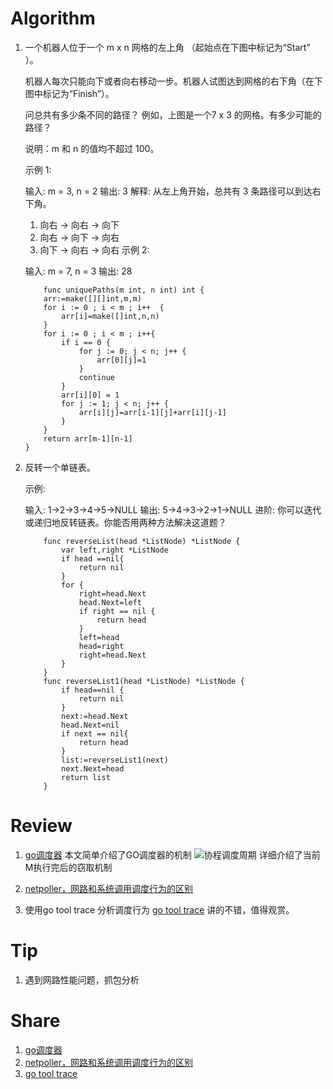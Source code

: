# Algorithm
1. 一个机器人位于一个 m x n 网格的左上角 （起始点在下图中标记为“Start” ）。

    机器人每次只能向下或者向右移动一步。机器人试图达到网格的右下角（在下图中标记为“Finish”）。

    问总共有多少条不同的路径？
    例如，上图是一个7 x 3 的网格。有多少可能的路径？

    说明：m 和 n 的值均不超过 100。

    示例 1:

    输入: m = 3, n = 2
    输出: 3
    解释:
    从左上角开始，总共有 3 条路径可以到达右下角。
    1. 向右 -> 向右 -> 向下
    2. 向右 -> 向下 -> 向右
    3. 向下 -> 向右 -> 向右
    示例 2:

    输入: m = 7, n = 3
    输出: 28
    ```golang
        func uniquePaths(m int, n int) int {
        arr:=make([][]int,m,m)
        for i := 0 ; i < m ; i++  {
            arr[i]=make([]int,n,n)
        }
        for i := 0 ; i < m ; i++{
            if i == 0 {
                for j := 0; j < n; j++ {
                    arr[0][j]=1
                }
                continue
            }
            arr[i][0] = 1
            for j := 1; j < n; j++ {
                arr[i][j]=arr[i-1][j]+arr[i][j-1]
            }
        }
        return arr[m-1][n-1]
    }
    ```
2. 反转一个单链表。

    示例:

    输入: 1->2->3->4->5->NULL
    输出: 5->4->3->2->1->NULL
    进阶:
    你可以迭代或递归地反转链表。你能否用两种方法解决这道题？
    ```golang
        func reverseList(head *ListNode) *ListNode {
            var left,right *ListNode
            if head ==nil{
                return nil
            }
            for {
                right=head.Next
                head.Next=left
                if right == nil {
                    return head
                }
                left=head
                head=right
                right=head.Next
            }
        }
        func reverseList1(head *ListNode) *ListNode {
            if head==nil {
                return nil
            }
            next:=head.Next
            head.Next=nil
            if next == nil{
                return head
            }
            list:=reverseList1(next)
            next.Next=head
            return list
        }
    ```

# Review

  1. [go调度器](https://povilasv.me/go-scheduler/)
  本文简单介绍了GO调度器的机制
  ![协程调度周期](https://povilasv.me/wp-content/uploads/2017/04/go-sched-Page-1-768x495.png)
  详细介绍了当前M执行完后的窃取机制
    
  2. [netpoller，网路和系统调用调度行为的区别](https://morsmachine.dk/netpoller)
  3. 使用go tool trace 分析调度行为 [go tool trace](https://www.ardanlabs.com/blog/2015/02/scheduler-tracing-in-go.html)
  讲的不错，值得观赏。

# Tip

   1. 遇到网路性能问题，抓包分析

# Share

   1. [go调度器](https://povilasv.me/go-scheduler/)
   2. [netpoller，网路和系统调用调度行为的区别](https://morsmachine.dk/netpoller)
   3. [go tool trace](https://www.ardanlabs.com/blog/2015/02/scheduler-tracing-in-go.html)
  